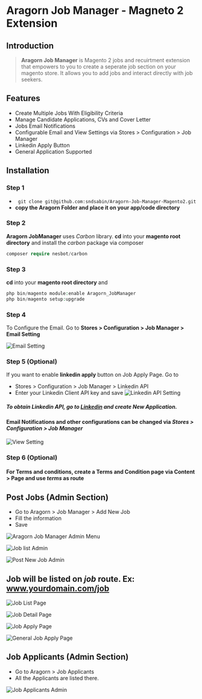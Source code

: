 # Aragorn Job Manager - Magneto 2 Extension

## Introduction

> **Aragorn Job Manager** is Magento 2 jobs and recuirtment extension that empowers to you to create a seperate job section on your magento store.  It  allows you to add jobs and interact directly with job seekers.

## Features

* Create Multiple Jobs With Eligibility Criteria
* Manage Candidate Applications, CVs and Cover Letter
*  Jobs Email Notifications
* Configurable Email and View Settings via Stores > Configuration > Job Manager
* Linkedin Apply Button
* General Application Supported

## Installation

### Step 1
* ``` git clone git@github.com:sndsabin/Aragorn-Job-Manager-Magento2.git```
*  **copy the Aragorn Folder and place it on your app/code directory**

### Step 2
**Aragorn JobManager** uses *Carbon* library.  **cd** into your **magento root directory** and install the *carbon* package via composer
```php
composer require nesbot/carbon
```

### Step 3
 **cd** into your **magento root directory** and
```php
php bin/magento module:enable Aragorn_JobManager
php bin/magento setup:upgrade
```
### Step 4
To Configure the Email. Go to 
**Stores > Configuration > Job Manager > Email Setting**

![Email Setting](/Screenshots/email-setting-configuration.png "Email Configuration ")
### Step 5 (Optional)
If you want to enable **linkedin apply** button on Job Apply Page. Go to 
* Stores > Configuration > Job Manager > Linkedin API
* Enter your Linkedin Client API key and save
![Linkedin API Setting](/Screenshots/linkedin-API-configuration.png "Linkedin API Configuration")

##### To obtain Linkedin API, go to [Linkedin](developer.linkedin.com) and create New Application.

#### Email Notifications and other configurations can be changed via *Stores > Configuration > Job Manager* 

![View Setting](/Screenshots/view-setting-configuration.png "View Setting Configuration")

### Step 6 (Optional)
#### For Terms and conditions, create a Terms and Condition page via Content > Page and use *terms* as route

## Post Jobs (Admin Section)
* Go to Aragorn > Job Manager > Add New Job
* Fill the information 
* Save

![Aragorn Job Manager Admin Menu](/Screenshots/jobmanager-admin-menu.png "Aragorn Job Manager Admin Menu")

![Job list Admin](/Screenshots/job-list-admin.png "Job List Admin")

![Post New Job Admin](/Screenshots/post-new-job-admin.png "New Job Form Admin")



## Job will be listed on *job* route. Ex: www.yourdomain.com/job
![Job List Page](/Screenshots/job-list-frontend.png "Job Listing Frontend")

![Job Detail Page](/Screenshots/job-detail-page-frontend.png "Job Detail Page Frontend")

![Job Apply Page](/Screenshots/job-apply-frontend.png "Job Apply Frontend")

![General Job Apply Page](/Screenshots/general-application-frontend.png "General Application Frontend")

## Job Applicants (Admin Section)
* Go to Aragorn > Job Applicants 
* All the Applicants are listed there.

![Job Applicants Admin](/Screenshots/jobapplicants-admin.png "Job Applicants Admin")
